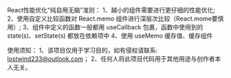 React性能优化“纯自用无脑”准则：
1、越小的组件需要进行更仔细的性能优化;
2、使用自定义比较函数对 React.memo 组件进行深层次比较（React.mome要慎用）;
3、组件中定义的函数一般都用 useCallback 包裹，函数中使用到的 state(s)、setState(s) 都放在依赖项中
4、使用 useMemo 缓存值、缓存组件


使用须知：
1、该项目仅用于学习目的，如有侵权请联系: lostwind233@outlook.com；
2、任何人将此项目代码用于其他用途与创作者本人无关。
